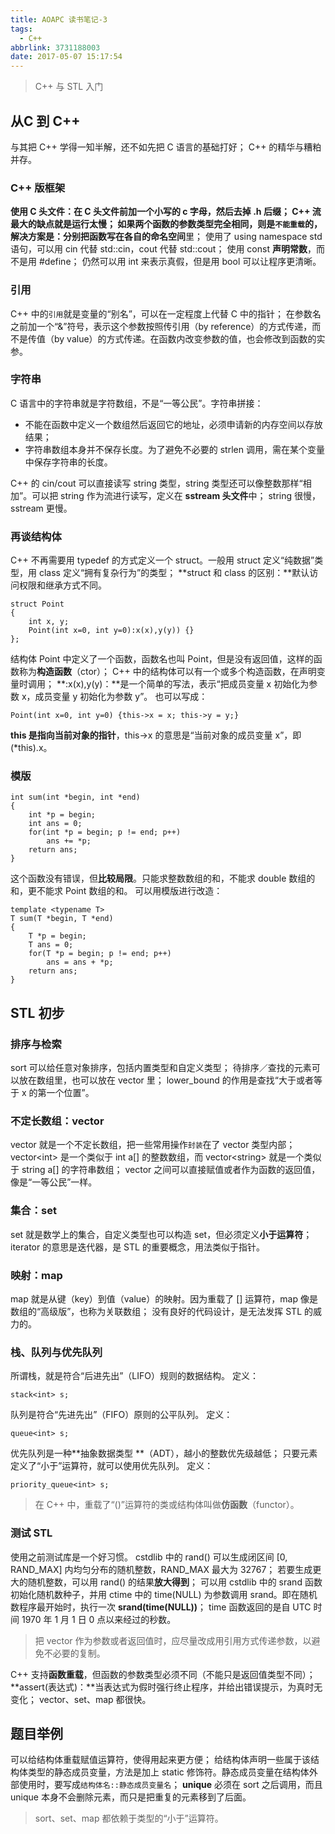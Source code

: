 ```yaml
---
title: AOAPC 读书笔记-3
tags:
  - C++
abbrlink: 3731188003
date: 2017-05-07 15:17:54
---
```

> C++ 与 STL 入门

## 从C 到 C++
与其把 C++ 学得一知半解，还不如先把 C 语言的基础打好；
C++ 的精华与糟粕并存。
### C++ 版框架
**使用 C 头文件：**在 C 头文件前加一个小写的 c 字母，然后去掉 .h 后缀；
C++ 流最大的缺点就是运行太慢；
如果两个函数的参数类型完全相同，则是`不能重载`的，解决方案是：分别把函数写在各自的**命名空间**里；
使用了 using namespace std 语句，可以用 cin 代替 std::cin，cout 代替 std::cout；
使用 const **声明常数**，而不是用 #define；
仍然可以用 int 来表示真假，但是用 bool 可以让程序更清晰。
<!--more-->
### 引用
C++ 中的`引用`就是变量的“别名”，可以在一定程度上代替 C 中的指针；
在参数名之前加一个“&”符号，表示这个参数按照传引用（by reference）的方式传递，而不是传值（by value）的方式传递。在函数内改变参数的值，也会修改到函数的实参。
### 字符串
C 语言中的字符串就是字符数组，不是“一等公民”。字符串拼接：
* 不能在函数中定义一个数组然后返回它的地址，必须申请新的内存空间以存放结果；
* 字符串数组本身并不保存长度。为了避免不必要的 strlen 调用，需在某个变量中保存字符串的长度。

C++ 的 cin/cout 可以直接读写 string 类型，string 类型还可以像整数那样“相加”。可以把 string 作为流进行读写，定义在 **sstream 头文件**中；
string 很慢，sstream 更慢。
### 再谈结构体
C++ 不再需要用 typedef 的方式定义一个 struct。一般用 struct 定义“纯数据”类型，用 class 定义“拥有复杂行为”的类型；
**struct 和 class 的区别：**默认访问权限和继承方式不同。
```
struct Point
{
    int x, y;
    Point(int x=0, int y=0):x(x),y(y)) {}
};
```
结构体 Point 中定义了一个函数，函数名也叫 Point，但是没有返回值，这样的函数称为**构造函数**（ctor）；
C++ 中的结构体可以有一个或多个构造函数，在声明变量时调用；
**:x(x),y(y)：**是一个简单的写法，表示“把成员变量 x 初始化为参数 x，成员变量 y 初始化为参数 y”。
也可以写成：
```
Point(int x=0, int y=0) {this->x = x; this->y = y;}
```
**this 是指向当前对象的指针**，this->x 的意思是“当前对象的成员变量 x”，即 (*this).x。
### 模版
```
int sum(int *begin, int *end)
{
    int *p = begin;
    int ans = 0;
    for(int *p = begin; p != end; p++)
        ans += *p;
    return ans;
}
```
这个函数没有错误，但**比较局限**。只能求整数数组的和，不能求 double 数组的和，更不能求 Point 数组的和。
可以用模版进行改造：
```
template <typename T>
T sum(T *begin, T *end)
{
    T *p = begin;
    T ans = 0;
    for(T *p = begin; p != end; p++)
        ans = ans + *p;
    return ans;
}
```
## STL 初步
### 排序与检索
sort 可以给任意对象排序，包括内置类型和自定义类型；
待排序／查找的元素可以放在数组里，也可以放在 vector 里；
lower_bound 的作用是查找“大于或者等于 x 的第一个位置”。
### 不定长数组：vector
vector 就是一个不定长数组，把一些常用操作`封装`在了 vector 类型内部；
vector&lt;int&gt; 是一个类似于 int a[] 的整数数组，而 vector&lt;string&gt; 就是一个类似于 string a[] 的字符串数组；
vector 之间可以直接赋值或者作为函数的返回值，像是“一等公民”一样。
### 集合：set
set 就是数学上的集合，自定义类型也可以构造 set，但必须定义**小于运算符**；
iterator 的意思是迭代器，是 STL 的重要概念，用法类似于指针。
### 映射：map
map 就是从键（key）到值（value）的映射。因为重载了 [] 运算符，map 像是数组的“高级版”，也称为关联数组；
没有良好的代码设计，是无法发挥 STL 的威力的。
### 栈、队列与优先队列
所谓栈，就是符合“后进先出”（LIFO）规则的数据结构。
定义：
```
stack<int> s;
```
队列是符合“先进先出”（FIFO）原则的公平队列。
定义：
```
queue<int> s;
```
优先队列是一种**抽象数据类型 **（ADT），越小的整数优先级越低；
只要元素定义了“小于”运算符，就可以使用优先队列。
定义：
```
priority_queue<int> s;
```
> 在 C++ 中，重载了“()”运算符的类或结构体叫做**仿函数**（functor）。

### 测试 STL
使用之前测试库是一个好习惯。
cstdlib 中的 rand() 可以生成闭区间 [0, RAND\_MAX] 内均匀分布的随机整数，RAND\_MAX 最大为 32767；
若要生成更大的随机整数，可以用 rand() 的结果**放大得到**；
可以用 cstdlib 中的 srand 函数初始化随机数种子，并用 ctime 中的 time(NULL) 为参数调用 srand。即在随机数程序最开始时，执行一次 **srand(time(NULL))**；
time 函数返回的是自 UTC 时间 1970 年 1 月 1 日 0 点以来经过的秒数。
> 把 vector 作为参数或者返回值时，应尽量改成用引用方式传递参数，以避免不必要的复制。

C++ 支持**函数重载**，但函数的参数类型必须不同（不能只是返回值类型不同）；
**assert(表达式)：**当表达式为假时强行终止程序，并给出错误提示，为真时无变化；
vector、set、map 都很快。
## 题目举例
可以给结构体重载赋值运算符，使得用起来更方便；
给结构体声明一些属于该结构体类型的静态成员变量，方法是加上 static 修饰符。静态成员变量在结构体外部使用时，要写成`结构体名::静态成员变量名`；
**unique** 必须在 sort 之后调用，而且 unique 本身不会删除元素，而只是把重复的元素移到了后面。
> sort、set、map 都依赖于类型的“小于”运算符。
